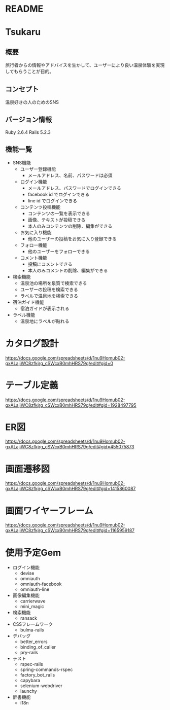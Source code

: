 # README
# Tsukaru
## 概要
旅行者からの情報やアドバイスを生かして、ユーザーにより良い温泉体験を実現してもらうことが目的。
## コンセプト
温泉好きの人のためのSNS
## バージョン情報
Ruby 2.6.4
Rails 5.2.3
## 機能一覧
- SNS機能
  - ユーザー登録機能
    - メールアドレス、名前、パスワードは必須
  - ログイン機能
    - メールアドレス、パスワードでログインできる
    - facebook id でログインできる
    - line id でログインできる
  - コンテンツ投稿機能
    - コンテンツの一覧を表示できる
    - 画像、テキストが投稿できる
    - 本人のみコンテンツの削除、編集ができる
  - お気に入り機能
    - 他のユーザーの投稿をお気に入り登録できる
  - フォロー機能
    - 他のユーザーをフォローできる
  - コメント機能
    - 投稿にコメントできる
    - 本人のみコメントの削除、編集ができる
- 検索機能
  - 温泉池の場所を泉質で検索できる
  - ユーザーの投稿を検索できる
  - ラベルで温泉地を検索できる
- 宿泊ガイド機能
  - 宿泊ガイドが表示される
- ラベル機能
  - 温泉地にラベルが貼れる

# カタログ設計
https://docs.google.com/spreadsheets/d/1nu9Homub02-gxALajiWC8zfkjrg_cSWcxB0mhHRS79g/edit#gid=0
# テーブル定義
https://docs.google.com/spreadsheets/d/1nu9Homub02-gxALajiWC8zfkjrg_cSWcxB0mhHRS79g/edit#gid=1928497795
# ER図
https://docs.google.com/spreadsheets/d/1nu9Homub02-gxALajiWC8zfkjrg_cSWcxB0mhHRS79g/edit#gid=455075873
# 画面遷移図
https://docs.google.com/spreadsheets/d/1nu9Homub02-gxALajiWC8zfkjrg_cSWcxB0mhHRS79g/edit#gid=1415860087
# 画面ワイヤーフレーム
https://docs.google.com/spreadsheets/d/1nu9Homub02-gxALajiWC8zfkjrg_cSWcxB0mhHRS79g/edit#gid=1165959187
# 使用予定Gem
- ログイン機能
  - devise
  - omniauth
  - omniauth-facebook
  - omniauth-line
- 画像編集機能
  - carrierwave
  - mini_magic
- 検索機能
  - ransack
- CSSフレームワーク
  - bulma-rails
- デバッグ
  - better_errors
  - binding_of_caller
  - pry-rails
- テスト
  - rspec-rails
  - spring-commands-rspec
  - factory_bot_rails
  - capybara
  - selenium-webdriver
  - launchy
- 辞書機能
  - i18n
